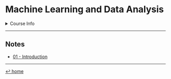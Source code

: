 # Machine Learning and Data Analysis

<details>
	<summary>Course Info</summary>
	<blockquote>
		Teacher: Luca Oneto<br>
		First semester (Sept. 2022)<br>
		6 cfu
	</blockquote>
</details>

---

## Notes

- [01 - Introduction](01%20-%20Intro.md)

---
[↩ home](/README.md)